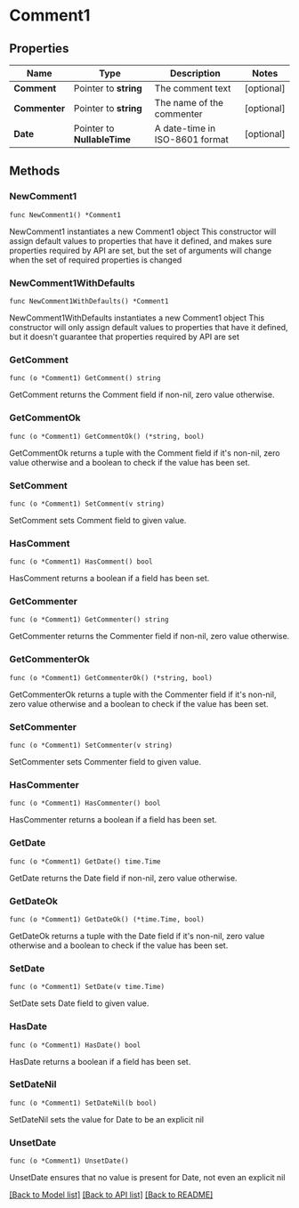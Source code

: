 # Comment1

## Properties

Name | Type | Description | Notes
------------ | ------------- | ------------- | -------------
**Comment** | Pointer to **string** | The comment text | [optional] 
**Commenter** | Pointer to **string** | The name of the commenter | [optional] 
**Date** | Pointer to **NullableTime** | A date-time in ISO-8601 format | [optional] 

## Methods

### NewComment1

`func NewComment1() *Comment1`

NewComment1 instantiates a new Comment1 object
This constructor will assign default values to properties that have it defined,
and makes sure properties required by API are set, but the set of arguments
will change when the set of required properties is changed

### NewComment1WithDefaults

`func NewComment1WithDefaults() *Comment1`

NewComment1WithDefaults instantiates a new Comment1 object
This constructor will only assign default values to properties that have it defined,
but it doesn't guarantee that properties required by API are set

### GetComment

`func (o *Comment1) GetComment() string`

GetComment returns the Comment field if non-nil, zero value otherwise.

### GetCommentOk

`func (o *Comment1) GetCommentOk() (*string, bool)`

GetCommentOk returns a tuple with the Comment field if it's non-nil, zero value otherwise
and a boolean to check if the value has been set.

### SetComment

`func (o *Comment1) SetComment(v string)`

SetComment sets Comment field to given value.

### HasComment

`func (o *Comment1) HasComment() bool`

HasComment returns a boolean if a field has been set.

### GetCommenter

`func (o *Comment1) GetCommenter() string`

GetCommenter returns the Commenter field if non-nil, zero value otherwise.

### GetCommenterOk

`func (o *Comment1) GetCommenterOk() (*string, bool)`

GetCommenterOk returns a tuple with the Commenter field if it's non-nil, zero value otherwise
and a boolean to check if the value has been set.

### SetCommenter

`func (o *Comment1) SetCommenter(v string)`

SetCommenter sets Commenter field to given value.

### HasCommenter

`func (o *Comment1) HasCommenter() bool`

HasCommenter returns a boolean if a field has been set.

### GetDate

`func (o *Comment1) GetDate() time.Time`

GetDate returns the Date field if non-nil, zero value otherwise.

### GetDateOk

`func (o *Comment1) GetDateOk() (*time.Time, bool)`

GetDateOk returns a tuple with the Date field if it's non-nil, zero value otherwise
and a boolean to check if the value has been set.

### SetDate

`func (o *Comment1) SetDate(v time.Time)`

SetDate sets Date field to given value.

### HasDate

`func (o *Comment1) HasDate() bool`

HasDate returns a boolean if a field has been set.

### SetDateNil

`func (o *Comment1) SetDateNil(b bool)`

 SetDateNil sets the value for Date to be an explicit nil

### UnsetDate
`func (o *Comment1) UnsetDate()`

UnsetDate ensures that no value is present for Date, not even an explicit nil

[[Back to Model list]](../README.md#documentation-for-models) [[Back to API list]](../README.md#documentation-for-api-endpoints) [[Back to README]](../README.md)



